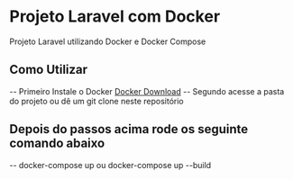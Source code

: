 
# Projeto Laravel com Docker
Projeto Laravel utilizando Docker e Docker Compose

## Como Utilizar
-- Primeiro Instale o Docker [Docker Download](https://www.docker.com/get-started)
-- Segundo acesse a pasta do projeto ou dê um git clone neste repositório

## Depois do passos acima rode os seguinte comando abaixo
-- docker-compose up ou docker-compose up --build
